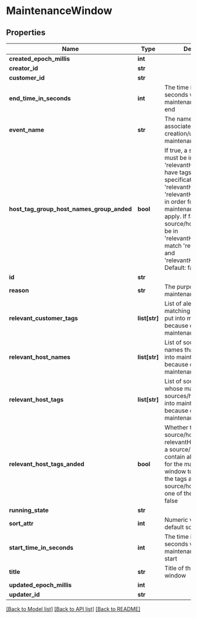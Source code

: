 # MaintenanceWindow

## Properties
Name | Type | Description | Notes
------------ | ------------- | ------------- | -------------
**created_epoch_millis** | **int** |  | [optional] 
**creator_id** | **str** |  | [optional] 
**customer_id** | **str** |  | [optional] 
**end_time_in_seconds** | **int** | The time in epoch seconds when this maintenance window will end | 
**event_name** | **str** | The name of an event associated with the creation/update of this maintenance window | [optional] 
**host_tag_group_host_names_group_anded** | **bool** | If true, a source/host must be in &#39;relevantHostNames&#39; and have tags matching the specification formed by &#39;relevantHostTags&#39; and &#39;relevantHostTagsAnded&#39; in order for this maintenance window to apply. If false, a source/host must either be in &#39;relevantHostNames&#39; or match &#39;relevantHostTags&#39; and &#39;relevantHostTagsAnded&#39;. Default: false | [optional] 
**id** | **str** |  | [optional] 
**reason** | **str** | The purpose of this maintenance window | 
**relevant_customer_tags** | **list[str]** | List of alert tags whose matching alerts will be put into maintenance because of this maintenance window | 
**relevant_host_names** | **list[str]** | List of source/host names that will be put into maintenance because of this maintenance window | [optional] 
**relevant_host_tags** | **list[str]** | List of source/host tags whose matching sources/hosts will be put into maintenance because of this maintenance window | [optional] 
**relevant_host_tags_anded** | **bool** | Whether to AND source/host tags listed in relevantHostTags. If true, a source/host must contain all tags in order for the maintenance window to apply.  If false, the tags are OR&#39;ed, and a source/host must contain one of the tags. Default: false | [optional] 
**running_state** | **str** |  | [optional] 
**sort_attr** | **int** | Numeric value used in default sorting | [optional] 
**start_time_in_seconds** | **int** | The time in epoch seconds when this maintenance window will start | 
**title** | **str** | Title of this maintenance window | 
**updated_epoch_millis** | **int** |  | [optional] 
**updater_id** | **str** |  | [optional] 

[[Back to Model list]](../README.md#documentation-for-models) [[Back to API list]](../README.md#documentation-for-api-endpoints) [[Back to README]](../README.md)


